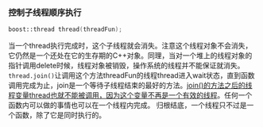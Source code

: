 
### 控制子线程顺序执行
```cpp
boost::thread thread(threadFun);
```
当一个thread执行完成时，这个子线程就会消失。注意这个线程对象不会消失，它仍然是一个还处在它的生存期的C++对象。同理，当对一个堆上的线程对象的指针调用delete时候，线程对象被销毁，操作系统的线程并不能保证就消失。  
`thread.join()`让调用这个方法threadFun的线程thread进入wait状态，直到函数调用完成为止，join是一个等待子线程结束的最好的方法。[join()的方法之后的线程变量thread也就不能被调用，因为这个变量不再是一个有效的线程](https://blog.csdn.net/huang_xw/article/details/8453660)。任何一个函数内可以做的事情也可以在一个线程内完成。 归根结底，一个线程只不过是一个函数，除了它是同时执行的。
